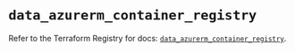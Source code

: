 # `data_azurerm_container_registry`

Refer to the Terraform Registry for docs: [`data_azurerm_container_registry`](https://registry.terraform.io/providers/hashicorp/azurerm/4.39.0/docs/data-sources/container_registry).
